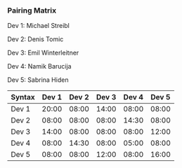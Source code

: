 
### Pairing Matrix
Dev 1: Michael Streibl

Dev 2: Denis Tomic

Dev 3: Emil Winterleitner

Dev 4: Namik Barucija

Dev 5: Sabrina Hiden


| Syntax      | Dev 1       | Dev 2       | Dev 3       | Dev 4       | Dev 5       |
| :---        |    :----:   |    :----:   |    :----:   |    :----:   |    :----:   |
| Dev 1       | 20:00       | 08:00       | 14:00       | 08:00       | 08:00       |
| Dev 2       | 08:00       | 08:00       | 08:00       | 14:30       | 08:00       |
| Dev 3       | 14:00       | 08:00       | 08:00       | 08:00       | 12:00       |
| Dev 4       | 08:00       | 14:30       | 08:00       | 05:00       | 08:00       |
| Dev 5       | 08:00       | 08:00       | 12:00       | 08:00       | 16:00       |
